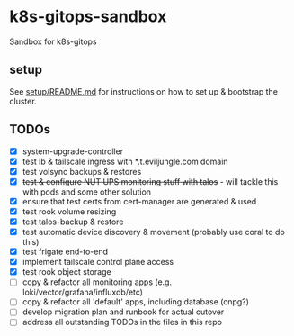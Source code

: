 # k8s-gitops-sandbox

Sandbox for k8s-gitops

## setup

See [setup/README.md](setup/README.md) for instructions on how to set up & bootstrap the cluster.

## TODOs

- [x] system-upgrade-controller
- [x] test lb & tailscale ingress with *.t.eviljungle.com domain
- [x] test volsync backups & restores
- [x] ~~test & configure NUT UPS monitoring stuff with talos~~ - will tackle this with pods and some other solution
- [x] ensure that test certs from cert-manager are generated & used
- [x] test rook volume resizing
- [x] test talos-backup & restore
- [x] test automatic device discovery & movement (probably use coral to do this)
- [x] test frigate end-to-end
- [x] implement tailscale control plane access
- [x] test rook object storage
- [ ] copy & refactor all monitoring apps (e.g. loki/vector/grafana/influxdb/etc)
- [ ] copy & refactor all 'default' apps, including database (cnpg?)
- [ ] develop migration plan and runbook for actual cutover
- [ ] address all outstanding TODOs in the files in this repo
